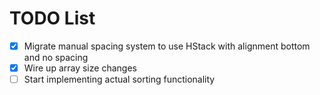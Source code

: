 # TODO List

* [x] Migrate manual spacing system to use HStack with alignment bottom and no spacing
* [x] Wire up array size changes
* [ ] Start implementing actual sorting functionality
